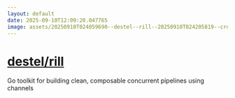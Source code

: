 ```yaml
---
layout: default
date: 2025-09-10T12:09:20.047765
image: assets/20250910T024059690--destel--rill--20250910T024205819--cropped.png
---
```


# [destel/rill](https://github.com/destel/rill)

Go toolkit for building clean, composable concurrent pipelines using channels
